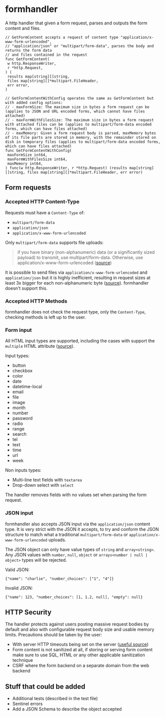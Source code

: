 # formhandler

A http handler that given a form request, parses and outputs the form content and files.

```language: go
// GetFormContent accepts a request of content type "application/x-www-form-urlencoded",
// "application/json" or "multipart/form-data", parses the body and returns the form data
// and files contained in the request
func GetFormContent(
 w http.ResponseWriter,
 r *http.Request,
) (
 results map[string][]string,
 files map[string][]*multipart.FileHeader,
 err error,
)

// GetFormContentWithConfig operates the same as GetFormContent but with added config options:
// - maxFormSize: The maximum size in bytes a form request can be (applies to JSON and URL encoded forms, which cannot have files attached)
// - maxFormWithFilesSize: The maximum size in bytes a form request with attached files can be (applies to multipart/form-data encoded forms, which can have files attached)
// - maxMemory: Given a form request body is parsed, maxMemory bytes of its file parts are stored in memory, with the remainder stored on disk in temporary files (applies to multipart/form-data encoded forms, which can have files attached)
func GetFormContentWithConfig(
 maxFormSize int64,
 maxFormWithFilesSize int64,
 maxMemory int64,
) func(w http.ResponseWriter, r *http.Request) (results map[string][]string, files map[string][]*multipart.FileHeader, err error)
```

## Form requests

### Accepted HTTP Content-Type

Requests must have a `Content-Type` of:

- `multipart/form-data`
- `application/json`
- `application/x-www-form-urlencoded`

Only `multipart/form-data` supports file uploads:

> if you have binary (non-alphanumeric) data (or a significantly sized payload) to transmit, use multipart/form-data. Otherwise, use application/x-www-form-urlencoded ([source](https://developer.mozilla.org/en-US/docs/Web/HTTP/Headers/Content-Type))

It is possible to send files via `application/x-www-form-urlencoded` and `application/json` but it is highly inefficient, resulting in request sizes at least 3x bigger for each non-alphanumeric byte ([source](https://stackoverflow.com/questions/4007969/application-x-www-form-urlencoded-or-multipart-form-data)). formhandler doesn't support this.

### Accepted HTTP Methods

formhandler does not check the request type, only the `Content-Type`, checking methods is left up to the user.

### Form input

All HTML input types are supported, including the cases with support the `multiple` HTML attribute ([source](https://developer.mozilla.org/en-US/docs/Web/HTML/Element/input)).

Input types:

- button
- checkbox
- color
- date
- datetime-local
- email
- file
- image
- month
- number
- password
- radio
- range
- search
- tel
- text
- time
- url
- week

Non inputs types:

- Multi-line text fields with `textarea`
- Drop-down select with `select`

The handler removes fields with no values set when parsing the form request.

### JSON input

formhandler also accepts JSON input via the `application/json` content type. It is very strict with the JSON it accepts, to try and conform the JSON structure to match what a traditional `multipart/form-data` or `application/x-www-form-urlencoded` uploads.

The JSON object can only have value types of `string` and `array<string>`. Any JSON values with `number`, `null`, `object` or `arrays<number | null | object>` types will be rejected.

Valid JSON:

```language: json
{"name": "charlie", "number_choices": ["1", "4"]}
```

Invalid JSON:

```language: json
{"name": 123, "number_choices": [1, 1.2, null], "empty": null}
```

## HTTP Security

The handler protects against users posting massive request bodies by default and also with configurable request body size and usable memory limits.
Precautions should be taken by the user:

- With server HTTP timeouts being set on the server ([useful source](https://blog.cloudflare.com/the-complete-guide-to-golang-net-http-timeouts/))
- Form content is not sanitized at all, if storing or serving form content make sure to use SQL, HTML or any other applicable sanitization technique
- CSRF where the form backend on a separate domain from the web backend

## Stuff that could be added

- Additional tests (described in the test file)
- Sentinel errors
- Add a JSON Schema to describe the object accepted
